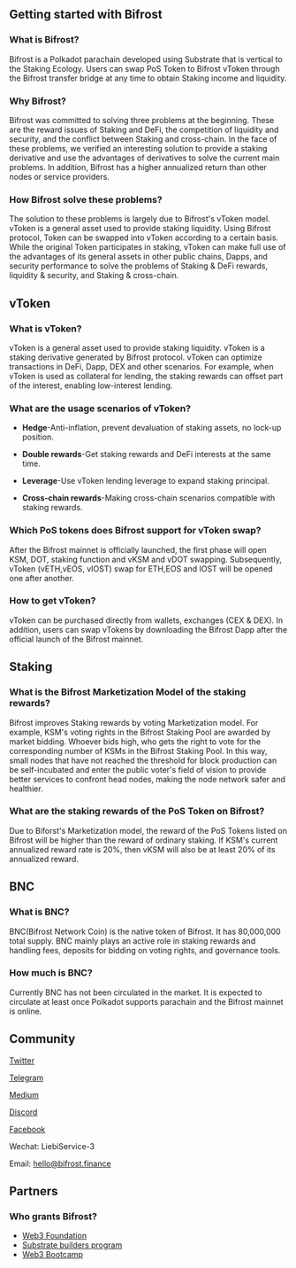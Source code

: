 ## Getting started with Bifrost
### What is Bifrost?

Bifrost is a Polkadot parachain developed using Substrate that is vertical to the Staking Ecology. Users can swap PoS Token to Bifrost vToken through the Bifrost transfer bridge at any time to obtain Staking income and liquidity.

### Why Bifrost?

Bifrost was committed to solving three problems at the beginning. These are the reward issues of Staking and DeFi, the competition of liquidity and security, and the conflict between Staking and cross-chain. In the face of these problems, we verified an interesting solution to provide a staking derivative and use the advantages of derivatives to solve the current main problems. In addition, Bifrost has a higher annualized return than other nodes or service providers.

### How Bifrost solve these problems? 

The solution to these problems is largely due to Bifrost's vToken model. vToken is a general asset used to provide staking liquidity. Using Bifrost protocol, Token can be swapped into vToken according to a certain basis. While the original Token participates in staking, vToken can make full use of the advantages of its general assets in other public chains, Dapps, and security performance to solve the problems of Staking & DeFi rewards, liquidity & security, and Staking & cross-chain.

## vToken 
### What is vToken?

vToken is a general asset used to provide staking liquidity. vToken is a staking derivative generated by Bifrost protocol. vToken can optimize transactions in DeFi, Dapp, DEX and other scenarios. For example, when vToken is used as collateral for lending, the staking rewards can offset part of the interest, enabling low-interest lending.

### What are the usage scenarios of vToken?

- **Hedge**-Anti-inflation, prevent devaluation of staking assets, no lock-up position.

- **Double rewards**-Get staking rewards and DeFi interests at the same time.

- **Leverage**-Use vToken lending leverage to expand staking principal.

- **Cross-chain rewards**-Making cross-chain scenarios compatible with staking rewards.

### Which PoS tokens does Bifrost support for vToken swap?

After the Bifrost mainnet is officially launched, the first phase will open KSM, DOT, staking function and vKSM and vDOT swapping. Subsequently, vToken (vETH,vEOS, vIOST) swap for ETH,EOS and IOST will be opened one after another.

### How to get vToken?

vToken can be purchased directly from wallets, exchanges (CEX & DEX).
In addition, users can swap vTokens by downloading the Bifrost Dapp after the official launch of the Bifrost mainnet.

## Staking 
### What is the Bifrost Marketization Model of the staking rewards?

Bifrost improves Staking rewards by voting Marketization model. For example, KSM's voting rights in the Bifrost Staking Pool are awarded by market bidding. Whoever bids high, who gets the right to vote for the corresponding number of KSMs in the Bifrost Staking Pool. In this way, small nodes that have not reached the threshold for block production can be self-incubated and enter the public voter's field of vision to provide better services to confront head nodes, making the node network safer and healthier.

### What are the staking rewards of the PoS Token on Bifrost?

Due to Biforst's Marketization model, the reward of the PoS Tokens listed on Bifrost will be higher than the reward of ordinary staking. If KSM's current annualized reward rate is 20%, then vKSM will also be at least 20% of its annualized reward.

## BNC 
### What is BNC?

BNC(Bifrost Network Coin) is the native token of Bifrost. It has 80,000,000 total supply. BNC mainly plays an active role in staking rewards and handling fees, deposits for bidding on voting rights, and governance tools.

### How much is BNC?

Currently BNC has not been circulated in the market. It is expected to circulate at least once Polkadot supports parachain and the Bifrost mainnet is online. 

## Community 
[Twitter](https://twitter.com/bifrost_network)

[Telegram](https://t.me/bifrost_networkP)

[Medium](https://medium.com/@bifrost_network)

[Discord](https://discord.com/channels/704931715222732870/704931715961061379)

[Facebook](https://www.facebook.com/groups/792195241270123)

Wechat: LiebiService-3

Email: <hello@bifrost.finance>

## Partners
### Who grants Bifrost?

- [Web3 Foundation](https://web3.foundation/)
- [Substrate builders program](https://www.substrate.io/builders-program/)
- [Web3 Bootcamp](https://bootcamp.web3.foundation/)

